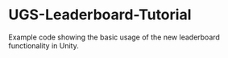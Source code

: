 # UGS-Leaderboard-Tutorial
Example code showing the basic usage of the new leaderboard functionality in Unity.
